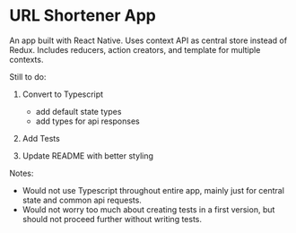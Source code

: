 # URL Shortener App

An app built with React Native. Uses context API as central store instead of Redux. Includes reducers, action creators, and template for multiple contexts.

Still to do:

1. Convert to Typescript

   - add default state types
   - add types for api responses

2. Add Tests

3. Update README with better styling

Notes:

- Would not use Typescript throughout entire app, mainly just for central state and common api requests.
- Would not worry too much about creating tests in a first version, but should not proceed further without writing tests.
